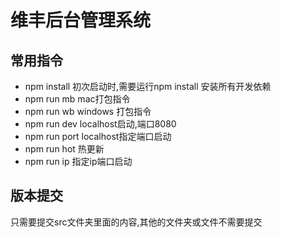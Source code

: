 # 维丰后台管理系统
## 常用指令
 * npm install 初次启动时,需要运行npm install 安装所有开发依赖
 * npm run mb mac打包指令
 * npm run wb windows 打包指令
 * npm run dev localhost启动,端口8080
 * npm run port localhost指定端口启动
 * npm run hot 热更新
 * npm run ip 指定ip端口启动
 
## 版本提交
 只需要提交src文件夹里面的内容,其他的文件夹或文件不需要提交